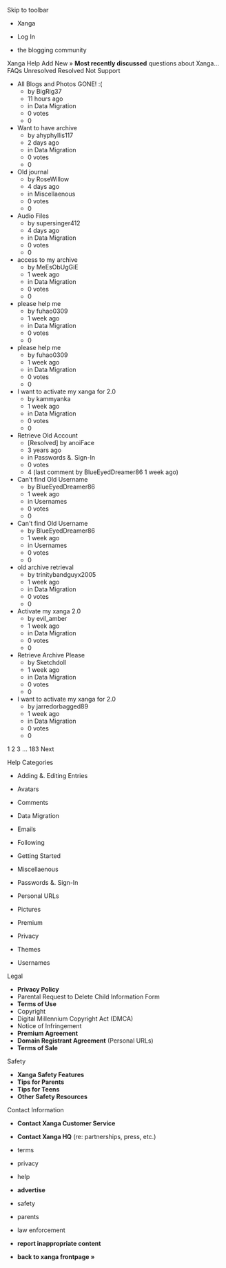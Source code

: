 Skip to toolbar

*   Xanga

*   Log In

*   the blogging community

Xanga Help Add New » **Most recently discussed** questions about Xanga… FAQs Unresolved Resolved Not Support

*   All Blogs and Photos GONE! :(
    *   by BigRig37
    *   11 hours ago
    *   in Data Migration
    *   0 votes
    *   0
*   Want to have archive
    *   by ahyphyllis117
    *   2 days ago
    *   in Data Migration
    *   0 votes
    *   0
*   Old journal
    *   by RoseWillow
    *   4 days ago
    *   in Miscellaenous
    *   0 votes
    *   0
*   Audio Files
    *   by supersinger412
    *   4 days ago
    *   in Data Migration
    *   0 votes
    *   0
*   access to my archive
    *   by MeEsObUgGiE
    *   1 week ago
    *   in Data Migration
    *   0 votes
    *   0
*   please help me
    *   by fuhao0309
    *   1 week ago
    *   in Data Migration
    *   0 votes
    *   0
*   please help me
    *   by fuhao0309
    *   1 week ago
    *   in Data Migration
    *   0 votes
    *   0
*   I want to activate my xanga for 2.0
    *   by kammyanka
    *   1 week ago
    *   in Data Migration
    *   0 votes
    *   0
*   Retrieve Old Account
    *   \[Resolved\] by anoiFace
    *   3 years ago
    *   in Passwords &. Sign-In
    *   0 votes
    *   4 (last comment by BlueEyedDreamer86 1 week ago)
*   Can't find Old Username
    *   by BlueEyedDreamer86
    *   1 week ago
    *   in Usernames
    *   0 votes
    *   0
*   Can't find Old Username
    *   by BlueEyedDreamer86
    *   1 week ago
    *   in Usernames
    *   0 votes
    *   0
*   old archive retrieval
    *   by trinitybandguyx2005
    *   1 week ago
    *   in Data Migration
    *   0 votes
    *   0
*   Activate my xanga 2.0
    *   by evil\_amber
    *   1 week ago
    *   in Data Migration
    *   0 votes
    *   0
*   Retrieve Archive Please
    *   by Sketchdoll
    *   1 week ago
    *   in Data Migration
    *   0 votes
    *   0
*   I want to activate my xanga for 2.0
    *   by jarredorbagged89
    *   1 week ago
    *   in Data Migration
    *   0 votes
    *   0

1 2 3 ... 183 Next

Help Categories

*   Adding &. Editing Entries
*   Avatars
*   Comments
*   Data Migration
*   Emails
*   Following
*   Getting Started
*   Miscellaenous

*   Passwords &. Sign-In
*   Personal URLs
*   Pictures
*   Premium
*   Privacy
*   Themes
*   Usernames

Legal

*   **Privacy Policy**
*   Parental Request to Delete Child Information Form
*   **Terms of Use**
*   Copyright
*   Digital Millennium Copyright Act (DMCA)
*   Notice of Infringement
*   **Premium Agreement**
*   **Domain Registrant Agreement** (Personal URLs)
*   **Terms of Sale**

Safety

*   **Xanga Safety Features**
*   **Tips for Parents**
*   **Tips for Teens**
*   **Other Safety Resources**

Contact Information

*   **Contact Xanga Customer Service**
*   **Contact Xanga HQ** (re: partnerships, press, etc.)

*   terms
*   privacy
*   help
*   **advertise**

*   safety
*   parents
*   law enforcement
*   **report inappropriate content**

*   **back to xanga frontpage »**